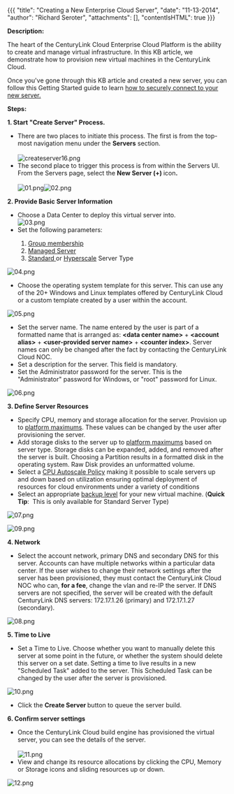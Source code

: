 {{{
  "title": "Creating a New Enterprise Cloud Server",
  "date": "11-13-2014",
  "author": "Richard Seroter",
  "attachments": [],
  "contentIsHTML": true
}}}

<p><strong>Description:</strong>
</p>
<p>The heart of the CenturyLink Cloud Enterprise Cloud Platform is the ability to create and manage virtual infrastructure. In this KB article, we demonstrate how to provision new virtual machines in the CenturyLink Cloud.</p>
<p>Once you've gone through this KB article and created a new server, you can follow this Getting Started guide to learn <a href="https://www.ctl.io/knowledge-base/servers/getting-started-how-to-securely-connect-to-your-server/">how to securely connect to your new server.</a>
<p><strong>Steps:</strong>
</p>
<div><strong>1. Start "Create Server" Process.</strong>
</div>
<ul>
  <li>There are two places to initiate this process. The first is from the top-most navigation menu under the <strong>Servers</strong> section.
    <br />
    <br /><img src="https://t3n.zendesk.com/attachments/token/4nWmChpcg7AfDt5QDcGoLyuoN/?name=createserver16.png" alt="createserver16.png" />
  </li>
  <li>The second place to trigger this process is from within the Servers UI. From the Servers page, select the <strong>New Server (+) </strong>icon<strong>. </strong>
    <br />
    <br /><img src="https://t3n.zendesk.com/attachments/token/J17PuvEMgJSePQgWApGEtscTj/?name=01.png" alt="01.png" /><img src="https://t3n.zendesk.com/attachments/token/65AvXyfs7BQLgQ7vgpkIke2Ed/?name=02.png" alt="02.png" />
  </li>
</ul>
<div><strong>2. Provide Basic Server Information</strong>
</div>
<ul>
  <li>Choose a Data Center to deploy this virtual server into.
    <br /><img src="https://t3n.zendesk.com/attachments/token/toRhTjyzqx3BUzQffdF8aBoni/?name=03.png" alt="03.png" />
  </li>
  <li>Set the following parameters:</li>
</ul>
<ol>
  <ol>
    <li><a href="http://www.ctl.io/products/management/groups">Group membership</a>&nbsp;</li>
    <li><a href="http://www.ctl.io/managed-services/operating-system">Managed Server</a>
    </li>
    <li><a href="http://www.ctl.io/servers">Standard </a>or <a href="http://www.ctl.io/products/compute/hyperscale">Hyperscale</a>&nbsp;Server Type</li>
  </ol>
</ol>
<p><img src="https://t3n.zendesk.com/attachments/token/Ij5TseHU3xH1OVaAxqAny7Y9h/?name=04.png" alt="04.png" />
</p>
<ul>
  <li>Choose the operating system template for this server. This can use any of the 20+ Windows and Linux templates offered by CenturyLink Cloud or a custom template created by a user within the account.</li>
</ul>
<p><img src="https://t3n.zendesk.com/attachments/token/3LqcoKLBAueWJw5lnzNsXwpwI/?name=05.png" alt="05.png" />
</p>
<ul>
  <li>Set the server name. The name entered by the user is part of a formatted name that is arranged as: <strong>&lt;data center name&gt;</strong> + <strong>&lt;account alias&gt;</strong> + <strong>&lt;user-provided server name&gt;</strong> +<strong> &lt;counter index&gt;</strong>.
    Server names can only be changed after the fact by contacting the CenturyLink Cloud NOC.</li>
  <li>Set a description for the server. This field is mandatory.</li>
  <li>Set the Administrator password for the server. This is the "Administrator" password for Windows, or "root" password for Linux.</li>
</ul>
<p><img src="https://t3n.zendesk.com/attachments/token/dl0uRYAhAamj2ioQQcXxo1aeg/?name=06.png" alt="06.png" />
</p>
<div><strong>3. Define Server Resources</strong>
</div>
<ul>
  <li>Specify CPU, memory and storage allocation for the server. Provision up to <a href="https://t3n.zendesk.com/entries/21819996-Cloud-Server-Instance-Size-and-Performance">platform maximums</a>. These values can be changed by the user after
    provisioning the server.</li>
  <li>Add storage disks to the server up to <a href="https://t3n.zendesk.com/entries/21819996-Cloud-Server-Instance-Size-and-Performance">platform maximums</a> based on server type. Storage disks can be expanded, added, and removed after
    the server is built. Choosing a Partition results in a formatted disk in the operating system. Raw Disk provides an unformatted volume. </li>
  <li>Select a <a href="https://t3n.zendesk.com/entries/22032834-Creating-and-Applying-Autoscale-Policies">CPU Autoscale Policy</a>&nbsp;making it possible to scale servers up and down based on utilization ensuring optimal deployment of resources
    for cloud environments under a variety of conditions</li>
  <li>Select an appropriate <a href="https://t3n.zendesk.com/entries/21861680-CenturyLink-Cloud-Backup-and-Recovery-Services">backup level</a> for your new virtual machine. (<strong>Quick Tip</strong>: &nbsp;This is only available for
    Standard Server Type)</li>
</ul>
<p><img src="https://t3n.zendesk.com/attachments/token/Jx5riABL8L9GajDwO14hzgQlK/?name=07.png" alt="07.png" />
</p>
<p><img src="https://t3n.zendesk.com/attachments/token/jvqizpp8svKZQ27jfng78KHuN/?name=09.png" alt="09.png" />
</p>
<div><strong>4. Network</strong>
</div>
<ul>
  <li>Select the account network, primary DNS and secondary DNS for this server. Accounts can have multiple networks within a particular data center. If the user wishes to change their network settings after the server has been provisioned, they must contact
    the CenturyLink Cloud NOC who can, <strong>for a fee</strong>, change the vlan and re-IP the server. If DNS servers are not specified, the server will be created with the default CenturyLink DNS servers: 172.17.1.26 (primary) and 172.17.1.27 (secondary).</li>
</ul>
<p><img src="https://t3n.zendesk.com/attachments/token/23gQG2zXrcfIpYWPx6DAQ2SmN/?name=08.png" alt="08.png" />
</p>

<p><strong>5. Time to Live</strong>
</p>
<ul>
  <li>Set a Time to Live. Choose whether you want to manually delete this server at some point in the future, or whether the system should delete this server on a set date. Setting a time to live results in a new "Scheduled Task" added to the server. This
    Scheduled Task can be changed by the user after the server is provisioned.</li>
</ul>
<p><img src="https://t3n.zendesk.com/attachments/token/MI04DqkHMP4JKaq6H9uNfbdcb/?name=10.png" alt="10.png" />
</p>
<ul>
  <li>Click the <strong>Create Server </strong>button to queue the server build.</li>
</ul>
<div><strong>6. Confirm server settings</strong>
</div>
<ul>
  <li>Once the CenturyLink Cloud build engine has provisioned the virtual server, you can see the details of the server.
    <br />
    <br /><img src="https://t3n.zendesk.com/attachments/token/kuFwSYjYAE4DtzWnMjop5ywOH/?name=11.png" alt="11.png" />
  </li>
  <li>View and change its resource allocations by clicking the CPU, Memory or Storage icons and sliding resources up or down.</li>
</ul>
<p><img src="https://t3n.zendesk.com/attachments/token/prswQ5VFYhytgdVXjDIqerRSv/?name=12.png" alt="12.png" />
</p>
